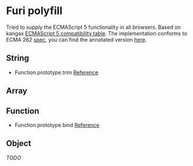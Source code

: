 # Furi polyfill

Tried to supply the ECMAScript 5 functionality in all browsers. Based on kangax [ECMAScript 5 compatibility table][1]. 
The implementation conforms to ECMA 262 [spec][2], you can find the annotated version [here][3].

## String
* Function.prototype.trim [Reference][4]

## Array

## Function
* Function.prototype.bind [Reference][5]
    
## Object
 *TODO*

[1]: http://kangax.github.com/es5-compat-table/
[2]: http://ecma-international.org/ecma-262/5.1/
[3]: http://es5.github.com/
[4]: http://blog.stevenlevithan.com/archives/faster-trim-javascript
[5]: http://webreflection.blogspot.com.es/2010/02/functionprototypebind.html